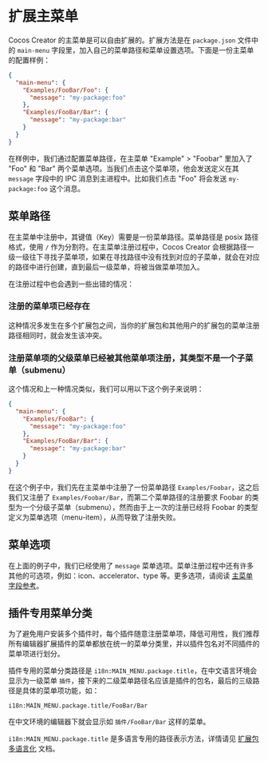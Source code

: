 # 扩展主菜单

Cocos Creator 的主菜单是可以自由扩展的。扩展方法是在 `package.json` 文件中的 `main-menu` 字段里，加入自己的菜单路径和菜单设置选项。下面是一份主菜单的配置样例：

```json
{
  "main-menu": {
    "Examples/FooBar/Foo": {
      "message": "my-package:foo"
    },
    "Examples/FooBar/Bar": {
      "message": "my-package:bar"
    }
  }
}
```

在样例中，我们通过配置菜单路径，在主菜单 "Example" > "Foobar" 里加入了 "Foo" 和 "Bar" 两个菜单选项。当我们点击这个菜单项，他会发送定义在其 `message` 字段中的 IPC 消息到主进程中。比如我们点击 "Foo" 将会发送 `my-package:foo` 这个消息。

## 菜单路径

在主菜单中注册中，其键值（Key）需要是一份菜单路径。菜单路径是 posix 路径格式，使用 `/` 作为分割符。在主菜单注册过程中，Cocos Creator 会根据路径一级一级往下寻找子菜单项，如果在寻找路径中没有找到对应的子菜单，就会在对应的路径中进行创建，直到最后一级菜单，将被当做菜单项加入。

在注册过程中也会遇到一些出错的情况：

### 注册的菜单项已经存在

这种情况多发生在多个扩展包之间，当你的扩展包和其他用户的扩展包的菜单注册路径相同时，就会发生该冲突。

### 注册菜单项的父级菜单已经被其他菜单项注册，其类型不是一个子菜单（submenu）

这个情况和上一种情况类似，我们可以用以下这个例子来说明：

```json
{
  "main-menu": {
    "Examples/FooBar": {
      "message": "my-package:foo"
    },
    "Examples/FooBar/Bar": {
      "message": "my-package:bar"
    }
  }
}
```

在这个例子中，我们先在主菜单中注册了一份菜单路径 `Examples/Foobar`，这之后我们又注册了 `Examples/Foobar/Bar`，而第二个菜单路径的注册要求 Foobar 的类型为一个分级子菜单（submenu），然而由于上一次的注册已经将 Foobar 的类型定义为菜单选项（menu-item），从而导致了注册失败。

## 菜单选项

在上面的例子中，我们已经使用了 `message` 菜单选项。菜单注册过程中还有许多其他的可选项，例如：icon、accelerator、type 等。更多选项，请阅读 [主菜单字段参考](reference/main-menu-reference.md)。

## 插件专用菜单分类

为了避免用户安装多个插件时，每个插件随意注册菜单项，降低可用性，我们推荐所有编辑器扩展插件的菜单都放在统一的菜单分类里，并以插件包名对不同插件的菜单项进行划分。

插件专用的菜单分类路径是 `i18n:MAIN_MENU.package.title`，在中文语言环境会显示为一级菜单 `插件`，接下来的二级菜单路径名应该是插件的包名，最后的三级路径是具体的菜单项功能，如：

`i18n:MAIN_MENU.package.title/FooBar/Bar`

在中文环境的编辑器下就会显示如 `插件/FooBar/Bar` 这样的菜单。

`i18n:MAIN_MENU.package.title` 是多语言专用的路径表示方法，详情请见 [扩展包多语言化](i18n.md) 文档。
